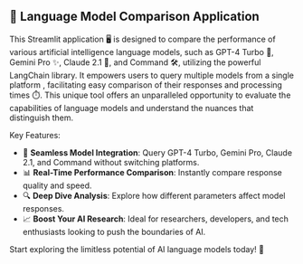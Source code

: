## 🚀 Language Model Comparison Application

This Streamlit application 🖥️ is designed to compare the performance of various artificial intelligence language models, 
such as GPT-4 Turbo 🌟, Gemini Pro ✨, Claude 2.1 🌈, and Command 🛠️, utilizing the powerful LangChain library. It empowers 
users to query multiple models from a single platform , facilitating easy comparison of their responses and processing times ⏱️. 
This unique tool offers an unparalleled opportunity to evaluate the capabilities of language models and understand the nuances that 
distinguish them.

Key Features:
- 🔄 **Seamless Model Integration**: Query GPT-4 Turbo, Gemini Pro, Claude 2.1, and Command without switching platforms.
- 📊 **Real-Time Performance Comparison**: Instantly compare response quality and speed.
- 🔍 **Deep Dive Analysis**: Explore how different parameters affect model responses.
- 📈 **Boost Your AI Research**: Ideal for researchers, developers, and tech enthusiasts looking to push the boundaries of AI.

Start exploring the limitless potential of AI language models today! 🚀




